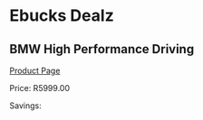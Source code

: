 
# Ebucks Dealz
## BMW High Performance Driving
[Product Page](https://www.ebucks.com/web/shop/productSelected.do?prodId=212715237&catId=322194323)

Price: R5999.00

Savings: 


	